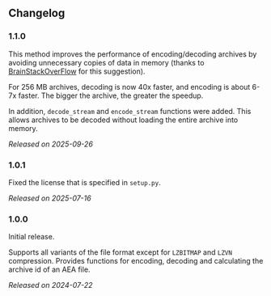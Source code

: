 
## Changelog

### 1.1.0
This method improves the performance of encoding/decoding archives by avoiding unnecessary copies of data in memory (thanks to [BrainStackOverFlow](https://github.com/kinnay/AEA/pull/1) for this suggestion).

For 256 MB archives, decoding is now 40x faster, and encoding is about 6-7x faster. The bigger the archive, the greater the speedup.

In addition, `decode_stream` and `encode_stream` functions were added. This allows archives to be decoded without loading the entire archive into memory.

*Released on 2025-09-26*

### 1.0.1
Fixed the license that is specified in `setup.py`.

*Released on 2025-07-16*

### 1.0.0
Initial release.

Supports all variants of the file format except for `LZBITMAP` and `LZVN` compression. Provides functions for encoding, decoding and calculating the archive id of an AEA file.

*Released on 2024-07-22*
